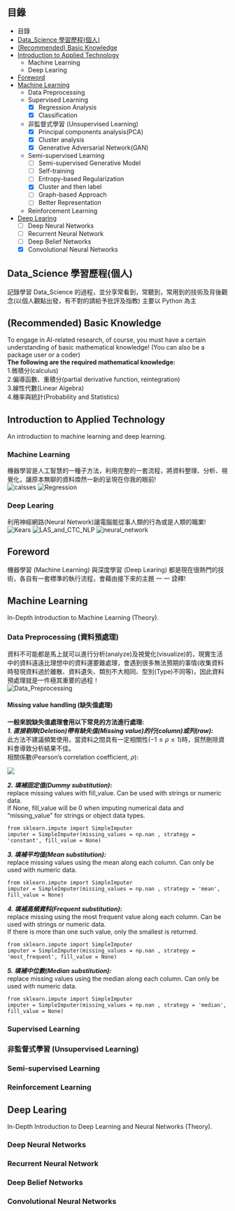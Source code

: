 ## 目錄   
-   目錄
-   [Data_Science 學習歷程(個人)](#learn)
-   [(Recommended) Basic Knowledge](#Knowledge)
-   [Introduction to Applied Technology](#Introduction)
    -   Machine Learning
    -   Deep Learing
-   [Foreword](#Foreword)
-   [Machine Learning](#Machine)
    -   Data Preprocessing
    -   Supervised Learning
        -   [x] Regression Analysis
        -   [x] Classification
    -   非監督式學習 (Unsupervised Learning)
        -   [x] Principal components analysis(PCA)
        -   [x] Cluster analysis
        -   [x] Generative Adversarial Network(GAN)
    -   Semi-supervised Learning
        -   [ ] Semi-supervised Generative Model
        -   [ ] Self-training
        -   [ ] Entropy-based Regularization
        -   [x] Cluster and then label
        -   [ ] Graph-based Approach
        -   [ ] Better Representation
    -   Reinforcement Learning
-   [Deep Learing](#Deep)
    -   [ ] Deep Neural Networks
    -   [ ] Recurrent Neural Network
    -   [ ] Deep Belief Networks
    -   [x] Convolutional Neural Networks

## Data_Science 學習歷程(個人)  
記錄學習 Data_Science 的過程，並分享常看到，常聽到，常用到的技術及背後觀念(以個人觀點出發，有不對的請給予批評及指教)  主要以 Python 為主    
<a name="learn"/>



## (Recommended) Basic Knowledge
To engage in AI-related research, of course, you must have a certain understanding of basic mathematical knowledge! (You can also be a package user or a coder)  
**The following are the required mathematical knowledge:**    
1.微積分(calculus)  
2.偏導函數、重積分(partial derivative function, reintegration)  
3.線性代數(Linear Algebra)    
4.機率與統計(Probability and Statistics)  
<a name="Knowledge"/>


## Introduction to Applied Technology
An introduction to machine learning and deep learning.  

### Machine Learning
機器學習是人工智慧的一種子方法，利用完整的一套流程，將資料整理、分析、視覺化，讓原本無聊的資料煥然一新的呈現在你我的眼前!      
![calsses](https://user-images.githubusercontent.com/128043244/229371106-baaa4e65-d9ff-4d05-8fd7-7947c825ca62.png)
![Regression](https://user-images.githubusercontent.com/128043244/229371194-2bee9c06-b909-42a4-a4e7-e8b55800d2e8.png)


### Deep Learing
利用神經網路(Neural Network)讓電腦能從事人類的行為或是人類的職業!  
![Kears](https://user-images.githubusercontent.com/128043244/229407974-adf2c83c-afa9-446b-9eeb-7603c2632ea7.png)
![LAS_and_CTC_NLP](https://user-images.githubusercontent.com/128043244/229408001-8bd5c59f-fe6d-4a73-9e1a-70242ec218c7.png)
![neural_network](https://user-images.githubusercontent.com/128043244/229408206-1cd5ffec-103f-4968-b5f2-6977ca45ded0.png)

<a name="Introduction"/>


## Foreword
機器學習 (Machine Learning) 與深度學習 (Deep Learing) 都是現在很熱門的技術，各自有一套標準的執行流程，會藉由接下來的主題 一 一 詮釋!  
<a name="Foreword"/>


## Machine Learning
In-Depth Introduction to Machine Learning (Theory).  

### Data Preprocessing (資料預處理)
資料不可能都是馬上就可以進行分析(analyze)及視覺化(visualize)的，現實生活中的資料遠遠比理想中的資料還要難處理，會遇到很多無法預期的事情(收集資料時發現資料過於離散、資料遺失、類別不大相同、型別(Type)不同等)，因此資料預處理就是一件極其重要的過程！  
![Data_Preprocessing](https://user-images.githubusercontent.com/128043244/229455675-511abcb6-c8fb-4371-b89b-3e308ae18832.png)
#### Missing value handling (缺失值處理)
**一般來說缺失值處理會用以下常見的方法進行處理:**  
***1. 直接剔除(Deletion)帶有缺失值(Missing value)的行(column)或列(raw):***    
此方法不建議頻繁使用，當資料之間具有一定相關性($-1 \leq \rho \leq 1$)時，貿然刪除資料會導致分析結果不佳。      
相關係數(Pearson’s correlation coefficient, $\rho$):    

<img src='https://latex.codecogs.com/png.image?%5Cinline%20%5Clarge%20%5Cdpi%7B200%7D%5Cbg%7Bwhite%7D%5Crho%20=%20%5Cfrac%7B%5Csum_%7Bi=1%7D%5E%7Bn%7D%5Cleft%20(%20x_%7Bi%7D-%5Cmu%20_%7Bx%7D%20%5Cright%20)%5Cleft%20(%20y_%7Bi%7D-%5Cmu%20_%7By%7D%20%5Cright%20)%7D%7B%5Csqrt%7B%5Csum_%7Bi=1%7D%5E%7Bn%7D%5Cleft%20(%20x_%7Bi%7D-%5Cmu%20_%7Bx%7D%20%5Cright%20)%5E%7B2%7D%5Csum_%7Bi=1%7D%5E%7Bn%7D%5Cleft%20(%20y_%7Bi%7D-%5Cmu%20_%7By%7D%20%5Cright%20)%5E%7B2%7D%7D%7D'>

***2. 填補固定值(Dummy substitution):***  
replace missing values with fill_value. Can be used with strings or numeric data.  
If None, fill_value will be 0 when imputing numerical data and “missing_value” for strings or object data types.  
```python=
from sklearn.impute import SimpleImputer
imputer = SimpleImputer(missing_values = np.nan , strategy = 'constant', fill_value = None)
```


***3. 填補平均值(Mean substitution):***  
replace missing values using the mean along each column. Can only be used with numeric data.  
```python=
from sklearn.impute import SimpleImputer
imputer = SimpleImputer(missing_values = np.nan , strategy = 'mean', fill_value = None)
```  


***4. 填補高頻資料(Frequent substitution):***  
replace missing using the most frequent value along each column. Can be used with strings or numeric data.  
If there is more than one such value, only the smallest is returned.   
```python=
from sklearn.impute import SimpleImputer
imputer = SimpleImputer(missing_values = np.nan , strategy = 'most_frequent', fill_value = None)
```


***5. 填補中位數(Median substitution):***  
replace missing values using the median along each column. Can only be used with numeric data.  
```python=
from sklearn.impute import SimpleImputer
imputer = SimpleImputer(missing_values = np.nan , strategy = 'median', fill_value = None)
```


### Supervised Learning


### 非監督式學習 (Unsupervised Learning)


### Semi-supervised Learning


### Reinforcement Learning

<a name="Machine"/>


## Deep Learing
In-Depth Introduction to Deep Learning and Neural Networks (Theory).  

### Deep Neural Networks


### Recurrent Neural Network


### Deep Belief Networks


### Convolutional Neural Networks
<a name="Deep"/>
